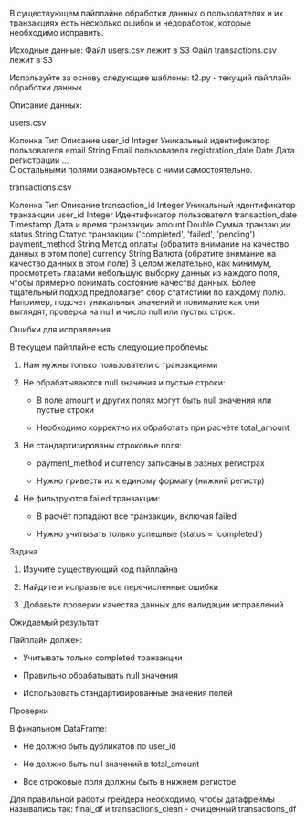 В существующем пайплайне обработки данных о пользователях и их транзакциях есть несколько ошибок и недоработок, которые необходимо исправить.

Исходные данные:
Файл users.csv лежит в S3
Файл transactions.csv лежит в S3


Используйте за основу следующие шаблоны:
t2.py - текущий пайплайн обработки данных

Описание данных:

users.csv

Колонка	Тип	Описание
user_id	Integer	Уникальный идентификатор пользователя
email	String	Email пользователя
registration_date	Date	Дата регистрации
...		
С остальными полями ознакомьтесь с ними самостоятельно.

transactions.csv

Колонка	Тип	Описание
transaction_id	Integer	Уникальный идентификатор транзакции
user_id	Integer	Идентификатор пользователя
transaction_date	Timestamp	Дата и время транзакции
amount	Double	Сумма транзакции
status	String	Статус транзакции ('completed', 'failed', 'pending')
payment_method	String	Метод оплаты (обратите внимание на качество данных в этом поле)
currency	String	Валюта (обратите внимание на качество данных в этом поле)
В целом желательно, как минимум, просмотреть глазами небольшую выборку данных из каждого поля, чтобы примерно понимать состояние качества данных. Более тщательный подход предполагает сбор статистики по каждому полю. Например, подсчет уникальных значений и понимание как они выглядят, проверка на null и число null или пустых строк.

Ошибки для исправления

В текущем пайплайне есть следующие проблемы:

1. Нам нужны только пользователи с транзакциями

2. Не обрабатываются null значения и пустые строки:

   - В поле amount и других полях могут быть null значения или пустые строки

   - Необходимо корректно их обработать при расчёте total_amount

3. Не стандартизированы строковые поля:

   - payment_method и currency записаны в разных регистрах

   - Нужно привести их к единому формату (нижний регистр)

4. Не фильтруются failed транзакции:

   - В расчёт попадают все транзакции, включая failed

   - Нужно учитывать только успешные (status = 'completed')

 

Задача

1. Изучите существующий код пайплайна

2. Найдите и исправьте все перечисленные ошибки

3. Добавьте проверки качества данных для валидации исправлений

 

Ожидаемый результат

Пайплайн должен:

- Учитывать только completed транзакции

- Правильно обрабатывать null значения

- Использовать стандартизированные значения полей

 

Проверки

В финальном DataFrame:

- Не должно быть дубликатов по user_id

- Не должно быть null значений в total_amount

- Все строковые поля должны быть в нижнем регистре

 

Для правильной работы грейдера необходимо, чтобы датафреймы назывались так: final_df и transactions_clean - очищенный transactions_df